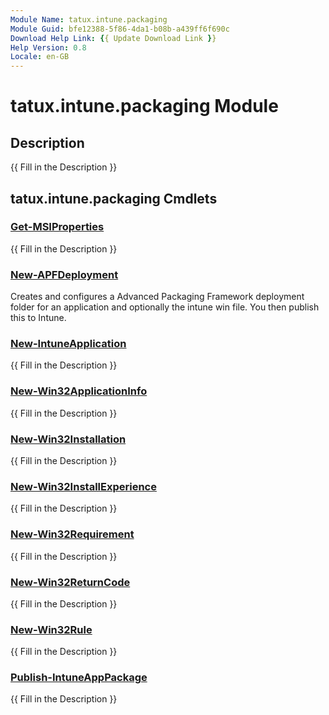 ```yaml
---
Module Name: tatux.intune.packaging
Module Guid: bfe12388-5f86-4da1-b08b-a439ff6f690c
Download Help Link: {{ Update Download Link }}
Help Version: 0.8
Locale: en-GB
---
```


# tatux.intune.packaging Module
## Description
{{ Fill in the Description }}

## tatux.intune.packaging Cmdlets
### [Get-MSIProperties](Get-MSIProperties.md)
{{ Fill in the Description }}

### [New-APFDeployment](New-APFDeployment.md)
Creates and configures a Advanced Packaging Framework deployment folder for an application and optionally the intune win file. You then publish this to Intune.

### [New-IntuneApplication](New-IntuneApplication.md)
{{ Fill in the Description }}

### [New-Win32ApplicationInfo](New-Win32ApplicationInfo.md)
{{ Fill in the Description }}

### [New-Win32Installation](New-Win32Installation.md)
{{ Fill in the Description }}

### [New-Win32InstallExperience](New-Win32InstallExperience.md)
{{ Fill in the Description }}

### [New-Win32Requirement](New-Win32Requirement.md)
{{ Fill in the Description }}

### [New-Win32ReturnCode](New-Win32ReturnCode.md)
{{ Fill in the Description }}

### [New-Win32Rule](New-Win32Rule.md)
{{ Fill in the Description }}

### [Publish-IntuneAppPackage](Publish-IntuneAppPackage.md)
{{ Fill in the Description }}








